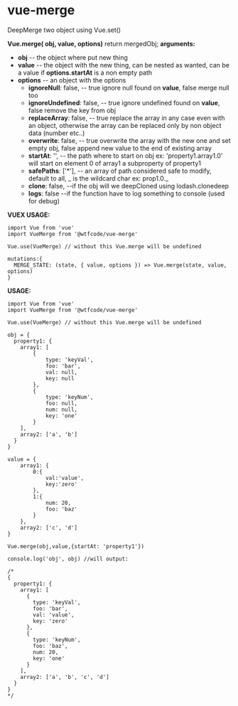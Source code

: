 # vue-merge

DeepMerge two object using Vue.set()

**Vue.merge( obj, value, options)** return mergedObj;
**arguments:**

- **obj** -- the object where put new thing
- **value** -- the object with the new thing, can be nested as wanted, can be a value if **options.startAt** is a non empty path
- **options** -- an object with the options
  - **ignoreNull**: false, -- true ignore null found on **value**, false merge null too
  - **ignoreUndefined**: false, -- true ignore undefined found on **value**, false remove the key from obj
  - **replaceArray**: false, -- true replace the array in any case even with an object, otherwise the array can be replaced only by non object data (number etc..)
  - **overwrite**: false, -- true overwrite the array with the new one and set empty obj, false append new value to the end of existing array
  - **startAt**: '', -- the path where to start on obj ex: 'property1.array1.0' will start on element 0 of array1 a subproperty of property1
  - **safePaths**: ['\*'], -- an array of path considered safe to modify, default to all, _ is the wildcard char ex: prop1.0._
  - **clone**: false, --if the obj will we deepCloned using lodash.clonedeep
  - **logs**: false --if the function have to log something to console (used for debug)

**VUEX USAGE:**

    import Vue from 'vue'
    import VueMerge from '@wtfcode/vue-merge'

    Vue.use(VueMerge) // without this Vue.merge will be undefined

    mutations:{
      MERGE_STATE: (state, { value, options }) => Vue.merge(state, value, options)
    }

**USAGE:**

    import Vue from 'vue'
    import VueMerge from '@wtfcode/vue-merge'

    Vue.use(VueMerge) // without this Vue.merge will be undefined

    obj = {
      property1: {
        array1: [
            {
                type: 'keyVal',
                foo: 'bar',
                val: null,
                key: null
            },
            {
                type: 'keyNum',
                foo: null,
                num: null,
                key: 'one'
            }
        ],
        array2: ['a', 'b']
      }
    }

    value = {
        array1: {
            0:{
                val:'value',
                key:'zero'
            },
            1:{
                num: 20,
                foo: 'baz'
            }
        },
        array2: ['c', 'd']
    }

    Vue.merge(obj,value,{startAt: 'property1'})

    console.log('obj', obj) //will output:

    /*
    {
      property1: {
        array1: [
          {
            type: 'keyVal',
            foo: 'bar',
            val: 'value',
            key: 'zero'
          },
          {
            type: 'keyNum',
            foo: 'baz',
            num: 20,
            key: 'one'
          }
        ],
        array2: ['a', 'b', 'c', 'd']
      }
    }
    */
